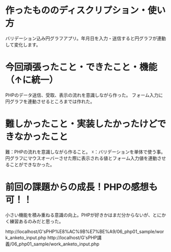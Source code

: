 # 作ったもののディスクリプション・使い方
バリデーション込み円グラフアプリ。年月日を入力・送信すると円グラフが連動して変化します。
# 今回頑張ったこと・できたこと・機能（↑に統一）
PHPのデータ送信、受取、表示の流れを意識しながら作った。
フォーム入力に円グラフを連動させるところまでは作れた。
# 難しかったこと・実装したかったけどできなかったこと
難：PHPの流れを意識しながら作ること。
☓：バリデーションを単体で使う事。円グラフにマウスオーバーさせた際に表示される値とフォーム入力値を連動させることができなかった。
# 前回の課題からの成長！PHPの感想も可！！
小さい機能を積み重ねる意識の向上。PHPが好きかはまだ分からないが、とにかく練習あるのみだと思った。

http://localhost/G'sPHP%E8%AC%9B%E7%BE%A9/06_php01_sample/work_anketo_input.php
http://localhost/G'sPHP講義/06_php01_sample/work_anketo_input.php
